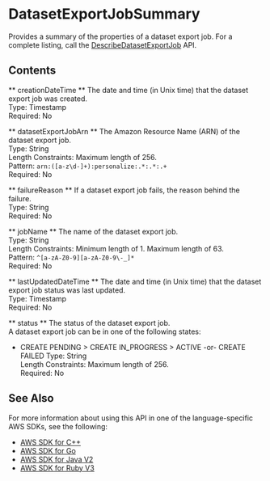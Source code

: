 # DatasetExportJobSummary<a name="API_DatasetExportJobSummary"></a>

Provides a summary of the properties of a dataset export job\. For a complete listing, call the [DescribeDatasetExportJob](https://docs.aws.amazon.com/personalize/latest/dg/API_DescribeDatasetExportJob.html) API\.

## Contents<a name="API_DatasetExportJobSummary_Contents"></a>

 ** creationDateTime **   <a name="personalize-Type-DatasetExportJobSummary-creationDateTime"></a>
The date and time \(in Unix time\) that the dataset export job was created\.  
Type: Timestamp  
Required: No

 ** datasetExportJobArn **   <a name="personalize-Type-DatasetExportJobSummary-datasetExportJobArn"></a>
The Amazon Resource Name \(ARN\) of the dataset export job\.  
Type: String  
Length Constraints: Maximum length of 256\.  
Pattern: `arn:([a-z\d-]+):personalize:.*:.*:.+`   
Required: No

 ** failureReason **   <a name="personalize-Type-DatasetExportJobSummary-failureReason"></a>
If a dataset export job fails, the reason behind the failure\.  
Type: String  
Required: No

 ** jobName **   <a name="personalize-Type-DatasetExportJobSummary-jobName"></a>
The name of the dataset export job\.  
Type: String  
Length Constraints: Minimum length of 1\. Maximum length of 63\.  
Pattern: `^[a-zA-Z0-9][a-zA-Z0-9\-_]*`   
Required: No

 ** lastUpdatedDateTime **   <a name="personalize-Type-DatasetExportJobSummary-lastUpdatedDateTime"></a>
The date and time \(in Unix time\) that the dataset export job status was last updated\.  
Type: Timestamp  
Required: No

 ** status **   <a name="personalize-Type-DatasetExportJobSummary-status"></a>
The status of the dataset export job\.  
A dataset export job can be in one of the following states:  
+ CREATE PENDING > CREATE IN\_PROGRESS > ACTIVE \-or\- CREATE FAILED
Type: String  
Length Constraints: Maximum length of 256\.  
Required: No

## See Also<a name="API_DatasetExportJobSummary_SeeAlso"></a>

For more information about using this API in one of the language\-specific AWS SDKs, see the following:
+  [AWS SDK for C\+\+](https://docs.aws.amazon.com/goto/SdkForCpp/personalize-2018-05-22/DatasetExportJobSummary) 
+  [AWS SDK for Go](https://docs.aws.amazon.com/goto/SdkForGoV1/personalize-2018-05-22/DatasetExportJobSummary) 
+  [AWS SDK for Java V2](https://docs.aws.amazon.com/goto/SdkForJavaV2/personalize-2018-05-22/DatasetExportJobSummary) 
+  [AWS SDK for Ruby V3](https://docs.aws.amazon.com/goto/SdkForRubyV3/personalize-2018-05-22/DatasetExportJobSummary) 